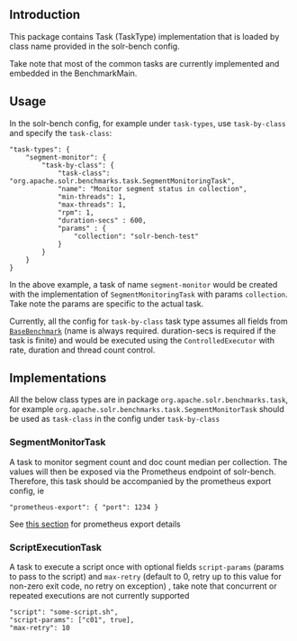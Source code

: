 ## Introduction
This package contains Task (TaskType) implementation that is loaded by class name provided in the solr-bench config.

Take note that most of the common tasks are currently implemented and embedded in the BenchmarkMain.

## Usage
In the solr-bench config, for example under `task-types`, use `task-by-class` and specify the `task-class`:
```
"task-types": {
    "segment-monitor": {
        "task-by-class": {
            "task-class": "org.apache.solr.benchmarks.task.SegmentMonitoringTask",
            "name": "Monitor segment status in collection",
            "min-threads": 1,
            "max-threads": 1,
            "rpm": 1,
            "duration-secs" : 600,
            "params" : {
                "collection": "solr-bench-test"
            }
        }
    }
}
```


In the above example, a task of name `segment-monitor` would be created with the implementation of `SegmentMonitoringTask` with params `collection`. Take note the params are specific to the actual task.

Currently, all the config for `task-by-class` task type assumes all fields from [`BaseBenchmark`](../beans/BaseBenchmark.java) (name is always required. duration-secs is required if the task is finite) and would be executed using the `ControlledExecutor` with rate, duration and thread count control.

## Implementations
All the below class types are in package `org.apache.solr.benchmarks.task`, for example `org.apache.solr.benchmarks.task.SegmentMonitorTask` should be used as `task-class` in the config under `task-by-class`
### SegmentMonitorTask
A task to monitor segment count and doc count median per collection. The values will then be exposed via the Prometheus endpoint of solr-bench. Therefore, this task should be accompanied by the prometheus export config, ie
```
"prometheus-export": { "port": 1234 }
```
See [this section](../README.md#prometheus-exporter) for prometheus export details

### ScriptExecutionTask
A task to execute a script once with optional fields `script-params` (params to pass to the script) and `max-retry` (default to 0, retry up to this value for non-zero exit code, no retry on exception) , take note that concurrent or repeated executions are not currently supported 
```
"script": "some-script.sh",
"script-params": ["c01", true],
"max-retry": 10 
```
